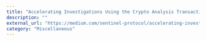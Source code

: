 ```yaml
---
title: "Accelerating Investigations Using the Crypto Analysis Transaction Visualization"
description: ""
external_url: "https://medium.com/sentinel-protocol/accelerating-investigations-using-the-crypto-analysis-transaction-visualization-catv-eec51565048c"
category: "Miscellaneous"
---
```

